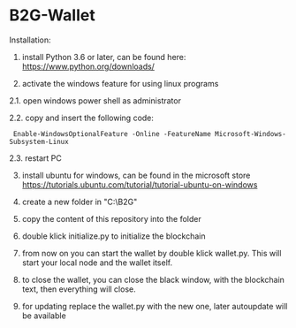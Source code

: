 # B2G-Wallet

Installation:

1. install Python 3.6 or later, can be found here: https://www.python.org/downloads/

2. activate the windows feature for using linux programs

2.1. open windows power shell as administrator

2.2. copy and insert the following code:

     Enable-WindowsOptionalFeature -Online -FeatureName Microsoft-Windows-Subsystem-Linux
     
2.3. restart PC

3. install ubuntu for windows, can be found in the microsoft store
https://tutorials.ubuntu.com/tutorial/tutorial-ubuntu-on-windows

4. create a new folder in "C:\B2G\"

5. copy the content of this repository into the folder

6. double klick initialize.py to initialize the blockchain

7. from now on you can start the wallet by double klick wallet.py. This will start your local node and the wallet itself.

8. to close the wallet, you can close the black window, with the blockchain text, then everything will close.

9. for updating replace the wallet.py with the new one, later autoupdate will be available
